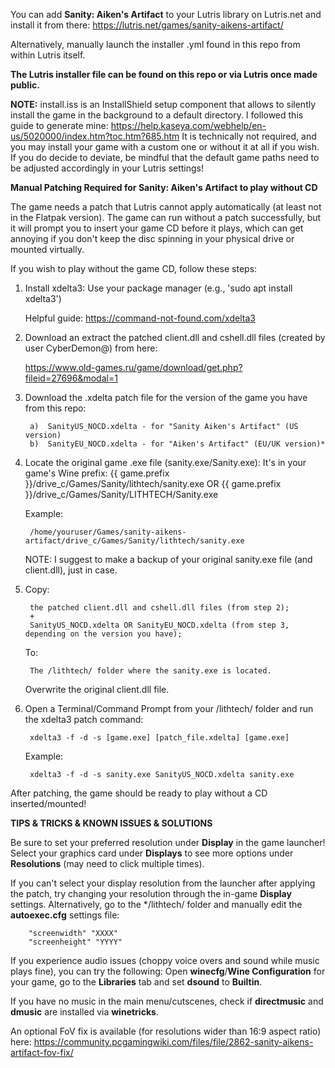 You can add **Sanity: Aiken's Artifact** to your Lutris library on Lutris.net and install it from there:
https://lutris.net/games/sanity-aikens-artifact/

Alternatively, manually launch the installer .yml found in this repo from within Lutris itself.

**The Lutris installer file can be found on this repo or via Lutris once made public.**

**NOTE:** install.iss is an InstallShield setup component that allows to silently install the game in the background to a default directory.
I followed this guide to generate mine: https://help.kaseya.com/webhelp/en-us/5020000/index.htm?toc.htm?685.htm
It is technically not required, and you may install your game with a custom one or without it at all if you wish. If you do decide to deviate, be mindful that the default game paths need to be adjusted accordingly in your Lutris settings!
      
**Manual Patching Required for Sanity: Aiken's Artifact to play without CD**
      
The game needs a patch that Lutris cannot apply automatically (at least not in the Flatpak version). The game can run without a patch successfully, but it will prompt you to insert your game CD before it plays, which can get annoying if you don't keep the disc spinning in your physical drive or mounted virtually.
            
If you wish to play without the game CD, follow these steps:

1. Install xdelta3:
   Use your package manager (e.g., 'sudo apt install xdelta3')
               
   Helpful guide: https://command-not-found.com/xdelta3

2. Download an extract the patched client.dll and cshell.dll files (created by user CyberDemon@) from here:
      
   https://www.old-games.ru/game/download/get.php?fileid=27696&modal=1
      
3. Download the .xdelta patch file for the version of the game you have from this repo:
      
        a)  SanityUS_NOCD.xdelta - for "Sanity Aiken's Artifact" (US version)
        b)  SanityEU_NOCD.xdelta - for "Aiken's Artifact" (EU/UK version)*

4. Locate the original game .exe file (sanity.exe/Sanity.exe):
   It's in your game's Wine prefix: {{ game.prefix }}/drive_c/Games/Sanity/lithtech/sanity.exe OR {{ game.prefix }}/drive_c/Games/Sanity/LITHTECH/Sanity.exe

   Example:

        /home/youruser/Games/sanity-aikens-artifact/drive_c/Games/Sanity/lithtech/sanity.exe

   NOTE:  I suggest to make a backup of your original sanity.exe file (and client.dll), just in case.
      
5. Copy:

        the patched client.dll and cshell.dll files (from step 2);
        +
        SanityUS_NOCD.xdelta OR SanityEU_NOCD.xdelta (from step 3, depending on the version you have);

   To:

        The /lithtech/ folder where the sanity.exe is located.

   Overwrite the original client.dll file.

6. Open a Terminal/Command Prompt from your /lithtech/ folder and run the xdelta3 patch command:

        xdelta3 -f -d -s [game.exe] [patch_file.xdelta] [game.exe]

   Example:

        xdelta3 -f -d -s sanity.exe SanityUS_NOCD.xdelta sanity.exe

After patching, the game should be ready to play without a CD inserted/mounted!

**TIPS & TRICKS & KNOWN ISSUES & SOLUTIONS**

Be sure to set your preferred resolution under **Display** in the game launcher!
Select your graphics card under **Displays** to see more options under **Resolutions** (may need to click multiple times).

If you can't select your display resolution from the launcher after applying the patch, try changing your resolution through the in-game **Display** settings.
Alternatively, go to the */lithtech/ folder and manually edit the **autoexec.cfg** settings file:
      
        "screenwidth" "XXXX"
        "screenheight" "YYYY"
      
If you experience audio issues (choppy voice overs and sound while music plays fine), you can try the following:
Open **winecfg**/**Wine Configuration** for your game, go to the **Libraries** tab and set **dsound** to **Builtin**.
      
If you have no music in the main menu/cutscenes, check if **directmusic** and **dmusic** are installed via **winetricks**.

An optional FoV fix is available (for resolutions wider than 16:9 aspect ratio) here: https://community.pcgamingwiki.com/files/file/2862-sanity-aikens-artifact-fov-fix/
